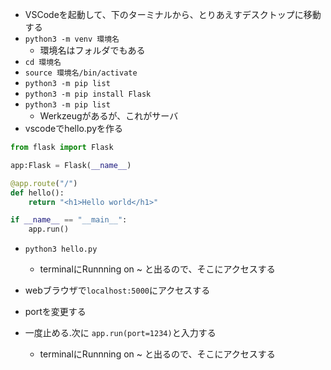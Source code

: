 - VSCodeを起動して、下のターミナルから、とりあえすデスクトップに移動する
- `python3 -m venv 環境名`
  - 環境名はフォルダでもある 
- `cd 環境名`
- `source 環境名/bin/activate`
- `python3 -m pip list`
- `python3 -m pip install Flask`
- `python3 -m pip list`
  - Werkzeugがあるが、これがサーバ
- vscodeでhello.pyを作る 

```py
from flask import Flask

app:Flask = Flask(__name__)

@app.route("/")
def hello():
    return "<h1>Hello world</h1>"

if __name__ == "__main__":
    app.run()
```

- `python3 hello.py`
  - terminalにRunnning on ~ と出るので、そこにアクセスする 
- webブラウザで`localhost:5000`にアクセスする 

- portを変更する
- 一度止める.次に `app.run(port=1234)`と入力する
  - terminalにRunnning on ~ と出るので、そこにアクセスする 
